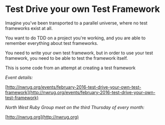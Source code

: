 # Test Drive your own Test Framework

Imagine you've been transported to a parallel universe, where no test frameworks exist at all.

You want to do TDD on a project you're working, and you are able to remember everything about test frameworks.

You need to write your own test framework, but in order to use your test framework, you need to be able to test the framework itself.


This is some code from an attempt at creating a test framework

*Event details:*

[http://nwrug.org/events/february-2016-test-drive-your-own-test-framework](http://nwrug.org/events/february-2016-test-drive-your-own-test-framework)

*North West Ruby Group meet on the third Thursday of every month:*

[http://nwrug.org](http://nwrug.org)
